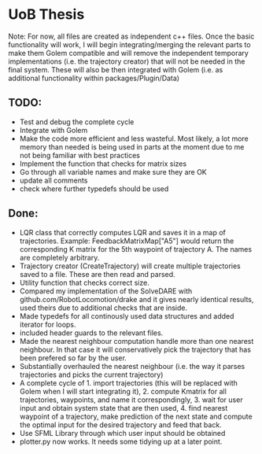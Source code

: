 # UoB Thesis 

Note: For now, all files are created as independent c++ files. Once the basic functionality will work, I will begin integrating/merging the relevant parts to make them Golem compatible and will remove the independent temporary implementations (i.e. the trajectory creator) that will not be needed in the final system. These will also be then integrated with Golem (i.e. as additional functionality within packages/Plugin/Data)

## TODO:
- Test and debug the complete cycle
- Integrate with Golem 
- Make the code more efficient and less wasteful. Most likely, a lot more memory than needed is being used in parts at the moment due to me not being familiar with best practices 
- Implement the function that checks for matrix sizes 
- Go through all variable names and make sure they are OK
- update all comments
- check where further typedefs should be used

## Done:
- LQR class that correctly computes LQR and saves it in a map of trajectories. Example:
FeedbackMatrixMap["A5"] would return the corresponding K matrix for the 5th waypoint of trajectory A. The names are completely arbitrary. 
- Trajectory creator (CreateTrajectory) will create multiple trajectories saved to a file. These are then read and parsed. 
- Utility function that checks correct size.
- Compared my implementation of the SolveDARE with github.com/RobotLocomotion/drake and it gives nearly identical results, used theirs due to additional checks that are inside. 
- Made typedefs for all continously used data structures and added iterator for loops.
- included header guards to the relevant files.
- Made the nearest neighbour computation handle more than one nearest neighbour. In that case it will conservatively pick the     trajectory that has been prefered so far by the user.
- Substantially overhauled the nearest neighbour (i.e. the way it parses trajectories and picks the current trajectory) 
- A complete cycle of 1. import trajectories (this will be replaced with Golem when I will start integrating it), 2. compute Kmatrix for all trajectories, waypoints, and name it correspondingly, 3. wait for user input and obtain system state that are then used, 4. find nearest waypoint of a trajectory, make prediction of the next state and compute the optimal input for the desired trajectory and feed that back. 
- Use SFML Library through which user input should be obtained
- plotter.py now works. It needs some tidying up at a later point.
